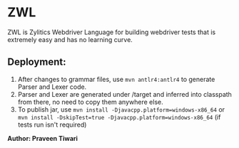 
# ZWL

ZWL is Zylitics Webdriver Language for building webdriver tests that is extremely
easy and has no learning curve.

## Deployment:

1. After changes to grammar files, use `mvn antlr4:antlr4` to generate Parser
   and Lexer code.
2. Parser and Lexer are generated under /target and inferred into classpath from
   there, no need to copy them anywhere else.
3. To publish jar, use `mvn install -Djavacpp.platform=windows-x86_64` or
`mvn install -DskipTest=true -Djavacpp.platform=windows-x86_64` (if tests run isn't required)

__Author: Praveen Tiwari__